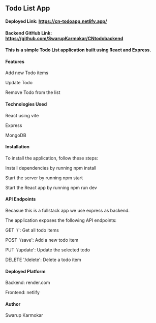 ## Todo List App

#### Deployed Link: https://cn-todoapp.netlify.app/
#### Backend GitHub Link: https://github.com/SwarupKarmokar/CNtodobackend

#### This is a simple Todo List application built using React and Express.

#### Features
Add new Todo items

Update Todo

Remove Todo from the list



#### Technologies Used
React using vite

Express

MongoDB


#### Installation
To install the application, follow these steps:

Install dependencies by running npm install

Start the server by running npm start

Start the React app by running npm run dev


#### API Endpoints
Becasue this is a fullstack app we use express as backend.

The application exposes the following API endpoints:

GET '/': Get all todo items

POST '/save': Add a new todo item

PUT '/update': Update the selected todo

DELETE '/delete': Delete a todo item

#### Deployed Platform
Backend: render.com

Frontend: netlify

#### Author
Swarup Karmokar
